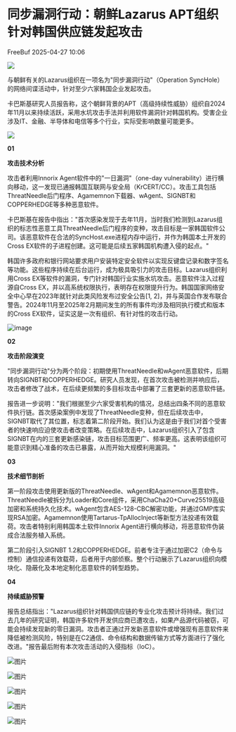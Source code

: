 #  同步漏洞行动：朝鲜Lazarus APT组织针对韩国供应链发起攻击   
 FreeBuf   2025-04-27 10:06  
  
![](https://mmbiz.qpic.cn/mmbiz_gif/qq5rfBadR38jUokdlWSNlAjmEsO1rzv3srXShFRuTKBGDwkj4gvYy34iajd6zQiaKl77Wsy9mjC0xBCRg0YgDIWg/640?wx_fmt=gif "")  
  
  
  
与朝鲜有关的Lazarus组织在一项名为"同步漏洞行动"（Operation SyncHole）的网络间谍活动中，针对至少六家韩国企业发起攻击。  
  
  
卡巴斯基研究人员报告称，这个朝鲜背景的APT（高级持续性威胁）组织自2024年11月以来持续活跃，采用水坑攻击手法并利用软件漏洞针对韩国机构。受害企业涉及IT、金融、半导体和电信等多个行业，实际受影响数量可能更多。  
  
  
![](https://mmbiz.qpic.cn/mmbiz_jpg/qq5rfBadR3ib4oBhlHX3hicZ9icoFsrj5kkLCkZ5EzPnNj7HlpGn1I4eQxQlq09pHsHw9EU7dFhwSdToBZuwUMCMQ/640?wx_fmt=jpeg&from=appmsg "")  
  
  
**01**  
  
  
  
**攻击技术分析**  
  
  
攻击者利用Innorix Agent软件中的"一日漏洞"（one-day vulnerability）进行横向移动，这一发现已通报韩国互联网与安全局（KrCERT/CC）。攻击工具包括ThreatNeedle后门程序、Agamemnon下载器、wAgent、SIGNBT和COPPERHEDGE等多种恶意软件。  
  
  
卡巴斯基在报告中指出："首次感染发现于去年11月，当时我们检测到Lazarus组织的标志性恶意工具ThreatNeedle后门程序的变种，攻击目标是一家韩国软件公司。该恶意软件在合法的SyncHost.exe进程内存中运行，并作为韩国本土开发的Cross EX软件的子进程创建。这可能是后续五家韩国机构遭入侵的起点。"  
  
  
韩国许多政府和银行网站要求用户安装特定安全软件以实现反键盘记录和数字签名等功能。这些程序持续在后台运行，成为极具吸引力的攻击目标。Lazarus组织利用Cross EX等软件的漏洞，专门针对韩国行业实施水坑攻击。恶意软件注入过程源自Cross EX，并以高系统权限执行，表明存在权限提升行为。韩国国家网络安全中心早在2023年就针对此类风险发布过安全公告[1, 2]，并与英国合作发布联合警告。2024年11月至2025年2月期间发生的所有事件均涉及相同执行模式和版本的Cross EX软件，证实这是一次有组织、有针对性的攻击行动。  
  
  
![image](https://mmbiz.qpic.cn/mmbiz_jpg/qq5rfBadR3ib4oBhlHX3hicZ9icoFsrj5kkZDmQ8zH59RdMg8O7I8bsib63vX0z7bAATrOuxBiblxEI39AC0OuMK6Fw/640?wx_fmt=jpeg&from=appmsg "")  
  
  
**02**  
  
  
  
**攻击阶段演变**  
  
  
"同步漏洞行动"分为两个阶段：初期使用ThreatNeedle和wAgent恶意软件，后期转向SIGNBT和COPPERHEDGE。研究人员发现，在首次攻击被检测并响应后，攻击者修改了战术，在后续更频繁的多目标攻击中部署了三套更新的恶意软件链。  
  
  
报告进一步说明："我们根据至少六家受害机构的情况，总结出四条不同的恶意软件执行链。首次感染案例中发现了ThreatNeedle变种，但在后续攻击中，SIGNBT取代了其位置，标志着第二阶段开始。我们认为这是由于我们对首个受害者的快速响应迫使攻击者改变策略。在后续攻击中，Lazarus组织引入了包含SIGNBT在内的三套更新感染链，攻击目标范围更广、频率更高。这表明该组织可能意识到精心准备的攻击已暴露，从而开始大规模利用漏洞。"  
  
  
**03**  
  
  
  
**技术细节剖析**  
  
  
第一阶段攻击使用更新版的ThreatNeedle、wAgent和Agamemnon恶意软件。ThreatNeedle被拆分为Loader和Core组件，采用ChaCha20+Curve25519高级加密和系统持久化技术。wAgent包含AES-128-CBC解密功能，并通过GMP库实现RSA加密。Agamemnon使用Tartarus-TpAllocInject等新型方法投递有效载荷。攻击者特别利用韩国本土软件Innorix Agent进行横向移动，将恶意软件伪装成合法服务植入系统。  
  
  
第二阶段引入SIGNBT 1.2和COPPERHEDGE。前者专注于通过加密C2（命令与控制）通信投递有效载荷，后者用于内部侦察。整个行动展示了Lazarus组织向模块化、隐蔽化及本地定制化恶意软件的转型趋势。  
  
  
**04**  
  
  
  
**持续威胁预警**  
  
  
报告总结指出："Lazarus组织针对韩国供应链的专业化攻击预计将持续。我们过去几年的研究证明，韩国许多软件开发供应商已遭攻击，如果产品源代码被窃，可能会持续发现新的零日漏洞。攻击者正通过开发新恶意软件或增强现有恶意软件来降低被检测风险，特别是在C2通信、命令结构和数据传输方式等方面进行了强化改进。"报告最后附有本次攻击活动的入侵指标（IoC）。  
  
  
  
![图片](https://mmbiz.qpic.cn/mmbiz_gif/qq5rfBadR39ibFdyjP3Qp8CEJxFWljbW1y91mvSZuxibf3Q3g2rJ32FNzoYfx4yaBmWbfwcRaNicuMo3AxIck2bCw/640?wx_fmt=gif&from=appmsg&wxfrom=5&wx_lazy=1&tp=webp "")  
  
  
  
[](https://mp.weixin.qq.com/s?__biz=MjM5NjA0NjgyMA==&mid=2651319086&idx=1&sn=e2ff862babd7662c4fa06b0e069c03f2&scene=21#wechat_redirect)  
  
[](https://mp.weixin.qq.com/s?__biz=MjM5NjA0NjgyMA==&mid=2651319171&idx=2&sn=9ae825f6633d32e60f1f2474c29e4e20&scene=21#wechat_redirect)  
  
[](https://mp.weixin.qq.com/s?__biz=MjM5NjA0NjgyMA==&mid=2651319257&idx=1&sn=a603c646a53e3a242a2e79faf4f06239&scene=21#wechat_redirect)  
  
  
  
  
  
  
![图片](https://mmbiz.qpic.cn/mmbiz_png/qq5rfBadR39ibFdyjP3Qp8CEJxFWljbW1uEIoRxNoqa17tBBrodHPbOERbZXdjFvNZC5uz0HtCfKbKx3o3XarGQ/640?wx_fmt=other&from=appmsg&wxfrom=5&wx_lazy=1&wx_co=1&tp=webp "")  
  
  
  
  
  
  
  
  
  
![图片](https://mmbiz.qpic.cn/mmbiz_jpg/qq5rfBadR3icFibibPIGEfXsibI0C3or4BS5KDnCKUfVLVQGsc9BiaQTUsrwzfcianumzeLVcmibOmm2FzUqef2V6WPQQ/640?wx_fmt=other&from=appmsg&wxfrom=5&wx_lazy=1&wx_co=1&tp=webp "")  
  
  
  
  
  
![图片](https://mmbiz.qpic.cn/mmbiz_gif/qq5rfBadR38mFMbqsUOVbBDicib7jSu7FfibBxO3LTiafGpMPic7a01jnxbnwOtajXvq5j2piaII2Knau7Av5Kxvp2wA/640?wx_fmt=gif&from=appmsg&wxfrom=5&wx_lazy=1&tp=webp "")  
  
![图片](https://mmbiz.qpic.cn/mmbiz_gif/qq5rfBadR3icF8RMnJbsqatMibR6OicVrUDaz0fyxNtBDpPlLfibJZILzHQcwaKkb4ia57xAShIJfQ54HjOG1oPXBew/640?wx_fmt=gif&wxfrom=5&wx_lazy=1&tp=webp "")  
  

